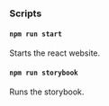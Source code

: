 ### Scripts

#### `npm run start`

Starts the react website.

#### `npm run storybook`

Runs the storybook.
